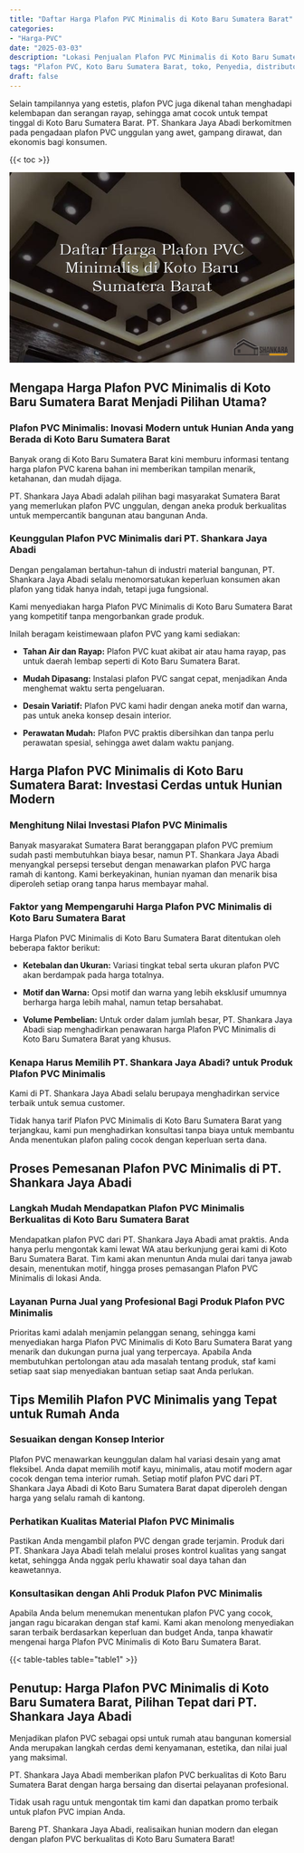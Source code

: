 ```yaml
---
title: "Daftar Harga Plafon PVC Minimalis di Koto Baru Sumatera Barat"
categories: 
- "Harga-PVC"
date: "2025-03-03"
description: "Lokasi Penjualan Plafon PVC Minimalis di Koto Baru Sumatera Barat bagi rumah, kantor, dan toko. Material terbaik, pilihan motif, warna menarik, beserta layanan instalasi ditangani oleh tenaga ahli ahli dan kepastian resmi!|Servis distribusi Plafon PVC Minimalis di Koto Baru Sumatera Barat untuk keperluan rumah, office, atau toko, dengan material berkualitas dan pemasangan oleh tenaga ahli ahli serta garansi resmi.|Solusi Plafon PVC Minimalis di Koto Baru Sumatera Barat yang andal untuk tempat tinggal, office, dan ritel, dengan material berkualitas dan instalasi dikerjakan oleh tenaga ahli berpengalaman serta jaminan resmi.|Penjualan Plafon PVC Minimalis di Koto Baru Sumatera Barat untuk tempat tinggal, kantor, dan toko, beserta panel terbaik dan instalasi oleh teknisi ahli, disertai dengan kepastian resmi.}"
tags: "Plafon PVC, Koto Baru Sumatera Barat, toko, Penyedia, distributor"
draft: false
---
```


Selain tampilannya yang estetis, plafon PVC juga dikenal tahan menghadapi kelembapan dan serangan rayap, sehingga amat cocok untuk tempat tinggal di Koto Baru Sumatera Barat. PT. Shankara Jaya Abadi berkomitmen pada pengadaan plafon PVC unggulan yang awet, gampang dirawat, dan ekonomis bagi konsumen.

{{< toc >}}

![Daftar Harga Plafon PVC Minimalis di Koto Baru Sumatera Barat](/images/Harga-PVC/Daftar-Harga-Plafon-PVC-Minimalis-di-Koto-Baru-Sumatera-Barat.png)


## Mengapa Harga Plafon PVC Minimalis di Koto Baru Sumatera Barat Menjadi Pilihan Utama?

### Plafon PVC Minimalis: Inovasi Modern untuk Hunian Anda yang Berada di Koto Baru Sumatera Barat

Banyak orang di Koto Baru Sumatera Barat kini memburu informasi tentang harga plafon PVC karena bahan ini memberikan tampilan menarik, ketahanan, dan mudah dijaga.

PT. Shankara Jaya Abadi adalah pilihan bagi masyarakat Sumatera Barat yang memerlukan plafon PVC unggulan, dengan aneka produk berkualitas untuk mempercantik bangunan atau bangunan Anda.

### Keunggulan Plafon PVC Minimalis dari PT. Shankara Jaya Abadi

Dengan pengalaman bertahun-tahun di industri material bangunan, PT. Shankara Jaya Abadi selalu menomorsatukan keperluan konsumen akan plafon yang tidak hanya indah, tetapi juga fungsional.

Kami menyediakan harga Plafon PVC Minimalis di Koto Baru Sumatera Barat yang kompetitif tanpa mengorbankan grade produk.

Inilah beragam keistimewaan plafon PVC yang kami sediakan:

- **Tahan Air dan Rayap:** Plafon PVC kuat akibat air atau hama rayap, pas untuk daerah lembap seperti di Koto Baru Sumatera Barat.

- **Mudah Dipasang:** Instalasi plafon PVC sangat cepat, menjadikan Anda menghemat waktu serta pengeluaran.

- **Desain Variatif:** Plafon PVC kami hadir dengan aneka motif dan warna, pas untuk aneka konsep desain interior.

- **Perawatan Mudah:** Plafon PVC praktis dibersihkan dan tanpa perlu perawatan spesial, sehingga awet dalam waktu panjang.

## Harga Plafon PVC Minimalis di Koto Baru Sumatera Barat: Investasi Cerdas untuk Hunian Modern

### Menghitung Nilai Investasi Plafon PVC Minimalis

Banyak masyarakat Sumatera Barat beranggapan plafon PVC premium sudah pasti membutuhkan biaya besar, namun PT. Shankara Jaya Abadi menyangkal persepsi tersebut dengan menawarkan plafon PVC harga ramah di kantong. Kami berkeyakinan, hunian nyaman dan menarik bisa diperoleh setiap orang tanpa harus membayar mahal.

### Faktor yang Mempengaruhi Harga Plafon PVC Minimalis di Koto Baru Sumatera Barat

Harga Plafon PVC Minimalis di Koto Baru Sumatera Barat ditentukan oleh beberapa faktor berikut:

- **Ketebalan dan Ukuran:** Variasi tingkat tebal serta ukuran plafon PVC akan berdampak pada harga totalnya.

- **Motif dan Warna:** Opsi motif dan warna yang lebih eksklusif umumnya berharga harga lebih mahal, namun tetap bersahabat.

- **Volume Pembelian:** Untuk order dalam jumlah besar, PT. Shankara Jaya Abadi siap menghadirkan penawaran harga Plafon PVC Minimalis di Koto Baru Sumatera Barat yang khusus.

### Kenapa Harus Memilih PT. Shankara Jaya Abadi? untuk Produk Plafon PVC Minimalis

Kami di PT. Shankara Jaya Abadi selalu berupaya menghadirkan service terbaik untuk semua customer.

Tidak hanya tarif Plafon PVC Minimalis di Koto Baru Sumatera Barat yang terjangkau, kami pun menghadirkan konsultasi tanpa biaya untuk membantu Anda menentukan plafon paling cocok dengan keperluan serta dana.

## Proses Pemesanan Plafon PVC Minimalis di PT. Shankara Jaya Abadi

### Langkah Mudah Mendapatkan Plafon PVC Minimalis Berkualitas di Koto Baru Sumatera Barat

Mendapatkan plafon PVC dari PT. Shankara Jaya Abadi amat praktis. Anda hanya perlu mengontak kami lewat WA atau berkunjung gerai kami di Koto Baru Sumatera Barat. Tim kami akan menuntun Anda mulai dari tanya jawab desain, menentukan motif, hingga proses pemasangan Plafon PVC Minimalis di lokasi Anda.

### Layanan Purna Jual yang Profesional Bagi Produk Plafon PVC Minimalis

Prioritas kami adalah menjamin pelanggan senang, sehingga kami menyediakan harga Plafon PVC Minimalis di Koto Baru Sumatera Barat yang menarik dan dukungan purna jual yang terpercaya. Apabila Anda membutuhkan pertolongan atau ada masalah tentang produk, staf kami setiap saat siap menyediakan bantuan setiap saat Anda perlukan.

## Tips Memilih Plafon PVC Minimalis yang Tepat untuk Rumah Anda

### Sesuaikan dengan Konsep Interior

Plafon PVC menawarkan keunggulan dalam hal variasi desain yang amat fleksibel. Anda dapat memilih motif kayu, minimalis, atau motif modern agar cocok dengan tema interior rumah. Setiap motif plafon PVC dari PT. Shankara Jaya Abadi di Koto Baru Sumatera Barat dapat diperoleh dengan harga yang selalu ramah di kantong.

### Perhatikan Kualitas Material Plafon PVC Minimalis

Pastikan Anda mengambil plafon PVC dengan grade terjamin. Produk dari PT. Shankara Jaya Abadi telah melalui proses kontrol kualitas yang sangat ketat, sehingga Anda nggak perlu khawatir soal daya tahan dan keawetannya.

### Konsultasikan dengan Ahli Produk Plafon PVC Minimalis

Apabila Anda belum menemukan menentukan plafon PVC yang cocok, jangan ragu bicarakan dengan staf kami. Kami akan menolong menyediakan saran terbaik berdasarkan keperluan dan budget Anda, tanpa khawatir mengenai harga Plafon PVC Minimalis di Koto Baru Sumatera Barat.

{{< table-tables table="table1" >}}

## Penutup: Harga Plafon PVC Minimalis di Koto Baru Sumatera Barat, Pilihan Tepat dari PT. Shankara Jaya Abadi

Menjadikan plafon PVC sebagai opsi untuk rumah atau bangunan komersial Anda merupakan langkah cerdas demi kenyamanan, estetika, dan nilai jual yang maksimal.

PT. Shankara Jaya Abadi memberikan plafon PVC berkualitas di Koto Baru Sumatera Barat dengan harga bersaing dan disertai pelayanan profesional.

Tidak usah ragu untuk mengontak tim kami dan dapatkan promo terbaik untuk plafon PVC impian Anda.

Bareng PT. Shankara Jaya Abadi, realisaikan hunian modern dan elegan dengan plafon PVC berkualitas di Koto Baru Sumatera Barat!